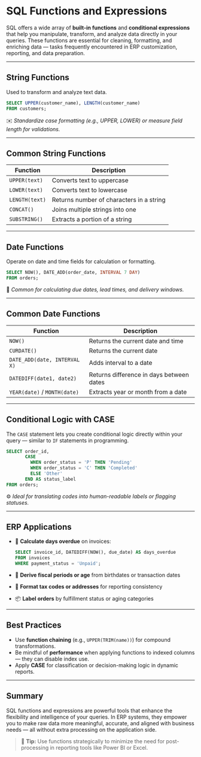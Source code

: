 # SQL Functions and Expressions

SQL offers a wide array of **built-in functions** and **conditional expressions** that help you manipulate, transform, and analyze data directly in your queries. These functions are essential for cleaning, formatting, and enriching data — tasks frequently encountered in ERP customization, reporting, and data preparation.

---

## String Functions

Used to transform and analyze text data.

```sql
SELECT UPPER(customer_name), LENGTH(customer_name)
FROM customers;
```

✉️ *Standardize case formatting (e.g., UPPER, LOWER) or measure field length for validations.*

---

## Common String Functions

| Function        | Description                                |
|----------------|--------------------------------------------|
| `UPPER(text)`  | Converts text to uppercase                 |
| `LOWER(text)`  | Converts text to lowercase                 |
| `LENGTH(text)` | Returns number of characters in a string   |
| `CONCAT()`     | Joins multiple strings into one            |
| `SUBSTRING()`  | Extracts a portion of a string             |

---

## Date Functions

Operate on date and time fields for calculation or formatting.

```sql
SELECT NOW(), DATE_ADD(order_date, INTERVAL 7 DAY)
FROM orders;
```

📆 *Common for calculating due dates, lead times, and delivery windows.*

---

## Common Date Functions

| Function              | Description                                    |
|-----------------------|------------------------------------------------|
| `NOW()`              | Returns the current date and time             |
| `CURDATE()`          | Returns the current date                      |
| `DATE_ADD(date, INTERVAL X)` | Adds interval to a date               |
| `DATEDIFF(date1, date2)` | Returns difference in days between dates  |
| `YEAR(date)` / `MONTH(date)` | Extracts year or month from a date   |

---

## Conditional Logic with CASE

The `CASE` statement lets you create conditional logic directly within your query — similar to `IF` statements in programming.

```sql
SELECT order_id,
       CASE 
         WHEN order_status = 'P' THEN 'Pending'
         WHEN order_status = 'C' THEN 'Completed'
         ELSE 'Other'
       END AS status_label
FROM orders;
```

⚙️ *Ideal for translating codes into human-readable labels or flagging statuses.*

---

## ERP Applications

- 📅 **Calculate days overdue** on invoices:
  ```sql
  SELECT invoice_id, DATEDIFF(NOW(), due_date) AS days_overdue
  FROM invoices
  WHERE payment_status = 'Unpaid';
  ```

- 🧮 **Derive fiscal periods or age** from birthdates or transaction dates
- 🧾 **Format tax codes or addresses** for reporting consistency
- 📦 **Label orders** by fulfillment status or aging categories

---

## Best Practices

- Use **function chaining** (e.g., `UPPER(TRIM(name))`) for compound transformations.
- Be mindful of **performance** when applying functions to indexed columns — they can disable index use.
- Apply **CASE** for classification or decision-making logic in dynamic reports.

---

## Summary

SQL functions and expressions are powerful tools that enhance the flexibility and intelligence of your queries. In ERP systems, they empower you to make raw data more meaningful, accurate, and aligned with business needs — all without extra processing on the application side.

> 🧠 **Tip:** Use functions strategically to minimize the need for post-processing in reporting tools like Power BI or Excel.